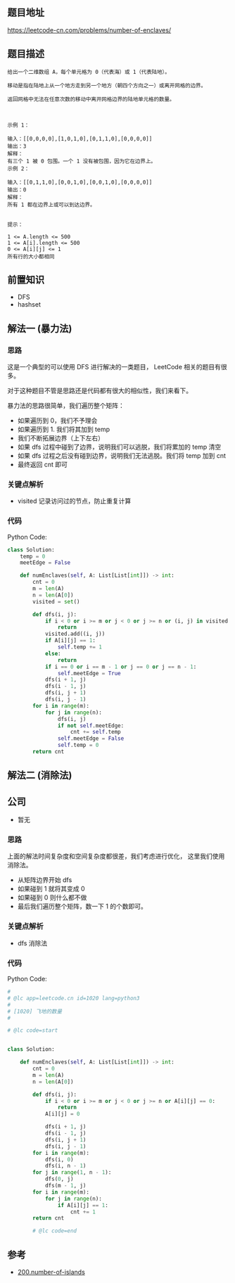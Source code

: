 ## 题目地址

https://leetcode-cn.com/problems/number-of-enclaves/

## 题目描述

```
给出一个二维数组 A，每个单元格为 0（代表海）或 1（代表陆地）。

移动是指在陆地上从一个地方走到另一个地方（朝四个方向之一）或离开网格的边界。

返回网格中无法在任意次数的移动中离开网格边界的陆地单元格的数量。

 

示例 1：

输入：[[0,0,0,0],[1,0,1,0],[0,1,1,0],[0,0,0,0]]
输出：3
解释：
有三个 1 被 0 包围。一个 1 没有被包围，因为它在边界上。
示例 2：

输入：[[0,1,1,0],[0,0,1,0],[0,0,1,0],[0,0,0,0]]
输出：0
解释：
所有 1 都在边界上或可以到达边界。
 

提示：

1 <= A.length <= 500
1 <= A[i].length <= 500
0 <= A[i][j] <= 1
所有行的大小都相同

```

## 前置知识

- DFS
- hashset

## 解法一 (暴力法)

### 思路

这是一个典型的可以使用 DFS 进行解决的一类题目， LeetCode 相关的题目有很多。

对于这种题目不管是思路还是代码都有很大的相似性，我们来看下。

暴力法的思路很简单，我们遍历整个矩阵：

- 如果遍历到 0，我们不予理会
- 如果遍历到 1. 我们将其加到 temp
- 我们不断拓展边界（上下左右）
- 如果 dfs 过程中碰到了边界，说明我们可以逃脱，我们将累加的 temp 清空
- 如果 dfs 过程之后没有碰到边界，说明我们无法逃脱。我们将 temp 加到 cnt
- 最终返回 cnt 即可

### 关键点解析

- visited 记录访问过的节点，防止重复计算

### 代码

Python Code:

```python
class Solution:
    temp = 0
    meetEdge = False

    def numEnclaves(self, A: List[List[int]]) -> int:
        cnt = 0
        m = len(A)
        n = len(A[0])
        visited = set()

        def dfs(i, j):
            if i < 0 or i >= m or j < 0 or j >= n or (i, j) in visited:
                return
            visited.add((i, j))
            if A[i][j] == 1:
                self.temp += 1
            else:
                return
            if i == 0 or i == m - 1 or j == 0 or j == n - 1:
                self.meetEdge = True
            dfs(i + 1, j)
            dfs(i - 1, j)
            dfs(i, j + 1)
            dfs(i, j - 1)
        for i in range(m):
            for j in range(n):
                dfs(i, j)
                if not self.meetEdge:
                    cnt += self.temp
                self.meetEdge = False
                self.temp = 0
        return cnt

```

## 解法二 (消除法)

## 公司

- 暂无

### 思路

上面的解法时间复杂度和空间复杂度都很差，我们考虑进行优化， 这里我们使用消除法。

- 从矩阵边界开始 dfs
- 如果碰到 1 就将其变成 0
- 如果碰到 0 则什么都不做
- 最后我们遍历整个矩阵，数一下 1 的个数即可。

### 关键点解析

- dfs 消除法

### 代码

Python Code:

```python
#
# @lc app=leetcode.cn id=1020 lang=python3
#
# [1020] 飞地的数量
#

# @lc code=start


class Solution:

    def numEnclaves(self, A: List[List[int]]) -> int:
        cnt = 0
        m = len(A)
        n = len(A[0])

        def dfs(i, j):
            if i < 0 or i >= m or j < 0 or j >= n or A[i][j] == 0:
                return
            A[i][j] = 0

            dfs(i + 1, j)
            dfs(i - 1, j)
            dfs(i, j + 1)
            dfs(i, j - 1)
        for i in range(m):
            dfs(i, 0)
            dfs(i, n - 1)
        for j in range(1, n - 1):
            dfs(0, j)
            dfs(m - 1, j)
        for i in range(m):
            for j in range(n):
                if A[i][j] == 1:
                    cnt += 1
        return cnt

        # @lc code=end

```

## 参考

- [200.number-of-islands](https://github.com/azl397985856/leetcode/blob/master/problems/200.number-of-islands.md)
